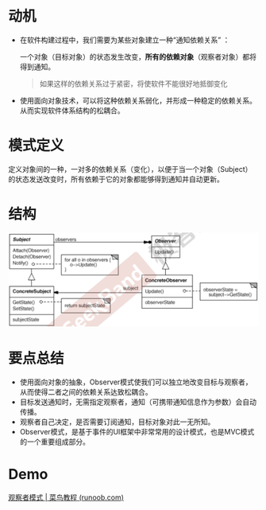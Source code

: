 # 动机

- 在软件构建过程中，我们需要为某些对象建立一种“通知依赖关系” ：

  一个对象（目标对象）的状态发生改变，**所有的依赖对象**（观察者对象）都将得到通知。

  > 如果这样的依赖关系过于紧密，将使软件不能很好地抵御变化  

- 使用面向对象技术，可以将这种依赖关系弱化，并形成一种稳定的依赖关系。从而实现软件体系结构的松耦合。





# 模式定义

定义对象间的一种，一对多的依赖关系（变化），以便于当一个对象（Subject）的状态发送改变时，所有依赖于它的对象都能够得到通知并自动更新。



# 结构

![image-20220713134909055](Observer%20%20Event.assets/image-20220713134909055.png)



# 要点总结

- 使用面向对象的抽象，Observer模式使我们可以独立地改变目标与观察者，从而使得二者之间的依赖关系达致松耦合。
- 目标发送通知时，无需指定观察者，通知（可携带通知信息作为参数）会自动传播。
- 观察者自己决定，是否需要订阅通知，目标对象对此一无所知。
- Observer模式，是基于事件的UI框架中非常常用的设计模式，也是MVC模式的一个重要组成部分。



# Demo

[观察者模式 | 菜鸟教程 (runoob.com)](https://www.runoob.com/design-pattern/observer-pattern.html)



